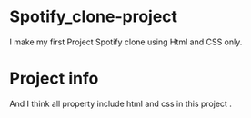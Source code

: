 # Spotify_clone-project
I make my first Project Spotify clone using Html and CSS only.
# Project info
And I think all property include html and css in this project .